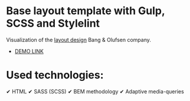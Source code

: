 # Base layout template with Gulp, SCSS and Stylelint
Visualization of the [layout design](https://www.figma.com/file/DtkQmQ797hk0nI4KfMi2Uq/BOSE-New-Version?type=design&node-id=6817-212&t=ZTV6Gl8NzaWkJ4FK-0) Bang & Olufsen company.

- [DEMO LINK](https://AntonBelia.github.io/landing_page-Bang-Olufsen/)

# Used technologies:
✔ HTML ✔ SASS (SCSS) ✔ BEM methodology ✔ Adaptive media-queries
